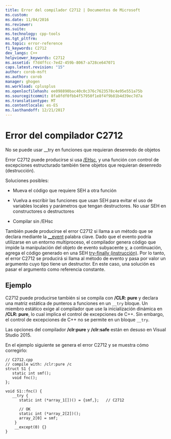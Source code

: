 ```yaml
---
title: Error del compilador C2712 | Documentos de Microsoft
ms.custom: 
ms.date: 11/04/2016
ms.reviewer: 
ms.suite: 
ms.technology: cpp-tools
ms.tgt_pltfrm: 
ms.topic: error-reference
f1_keywords: C2712
dev_langs: C++
helpviewer_keywords: C2712
ms.assetid: f7d4ffcc-7ed2-459b-8067-a728ce647071
caps.latest.revision: "15"
author: corob-msft
ms.author: corob
manager: ghogen
ms.workload: cplusplus
ms.openlocfilehash: ee098890bac40c0c376c7623578c4e95e551a75b
ms.sourcegitcommit: 8fa8fdf0fbb4f57950f1e8f4f9b81b4d39ec7d7a
ms.translationtype: MT
ms.contentlocale: es-ES
ms.lasthandoff: 12/21/2017
---
```

# <a name="compiler-error-c2712"></a>Error del compilador C2712
No se puede usar __try en funciones que requieran desenredo de objetos  
  
 Error C2712 puede producirse si usa [/EHsc](../../build/reference/eh-exception-handling-model.md), y una función con control de excepciones estructurado también tiene objetos que requieran desenredo (destrucción).  
  
 Soluciones posibles:  
  
-   Mueva el código que requiere SEH a otra función  
  
-   Vuelva a escribir las funciones que usan SEH para evitar el uso de variables locales y parámetros que tengan destructores. No usar SEH en constructores o destructores  
  
-   Compilar sin /EHsc  
  
 También puede producirse el error C2712 si llama a un método que se declara mediante la [__event](../../cpp/event.md) palabra clave. Dado que el evento podría utilizarse en un entorno multiproceso, el compilador genera código que impide la manipulación del objeto de evento subyacente y, a continuación, agrega el código generado en una SEH [try-finally (instrucción)](../../cpp/try-finally-statement.md). Por lo tanto, el error C2712 se producirá si llama al método de evento y pasa por valor un argumento cuyo tipo tiene un destructor. En este caso, una solución es pasar el argumento como referencia constante.  
  
## <a name="example"></a>Ejemplo  
 C2712 puede producirse también si se compila con **/CLR: pure** y declara una matriz estática de punteros a funciones en un `__try` bloque. Un miembro estático exige al compilador que use la inicialización dinámica en **/CLR: pure**, lo cual implica el control de excepciones de C++. Sin embargo, el control de excepciones de C++ no se permite en un bloque `__try`.  
  
 Las opciones del compilador **/clr:pure** y **/clr:safe** están en desuso en Visual Studio 2015.  
  
 En el ejemplo siguiente se genera el error C2712 y se muestra cómo corregirlo:  
  
```  
// C2712.cpp  
// compile with: /clr:pure /c  
struct S1 {  
   static int smf();  
   void fnc();  
};  
  
void S1::fnc() {  
   __try {  
      static int (*array_1[])() = {smf,};   // C2712  
  
      // OK  
      static int (*array_2[2])();  
      array_2[0] = smf;  
    }  
    __except(0) {}  
}  
```